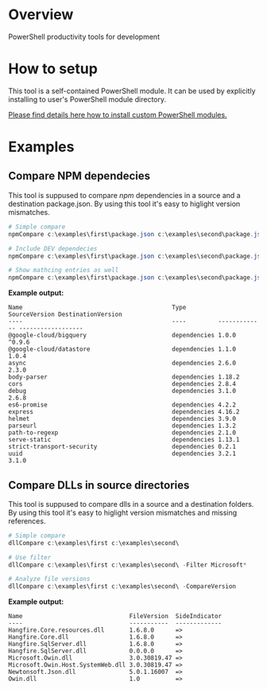 # Overview
PowerShell productivity tools for development

# How to setup

This tool is a self-contained PowerShell module. It can be used by explicitly installing to user's PowerShell module directory.

[Please find details here how to install custom PowerShell modules.](https://msdn.microsoft.com/en-us/library/dd878350(v=vs.85).aspx)

# Examples

## Compare NPM dependecies

This tool is suppused to compare *npm* dependencies in a source and a destination package.json. 
By using this tool it's easy to higlight version mismatches.

```PowerShell
# Simple compare 
npmCompare c:\examples\first\package.json c:\examples\second\package.json

# Include DEV dependecies
npmCompare c:\examples\first\package.json c:\examples\second\package.json -IncludeDevDeps

# Show mathcing entries as well
npmCompare c:\examples\first\package.json c:\examples\second\package.json -IncludeEquals
```

**Example output:**
```
Name                                          Type         SourceVersion DestinationVersion
----                                          ----         ------------- ------------------
@google-cloud/bigquery                        dependencies 1.0.0         ^0.9.6
@google-cloud/datastore                       dependencies 1.1.0         1.0.4
async                                         dependencies 2.6.0         2.3.0
body-parser                                   dependencies 1.18.2
cors                                          dependencies 2.8.4
debug                                         dependencies 3.1.0         2.6.8
es6-promise                                   dependencies 4.2.2
express                                       dependencies 4.16.2
helmet                                        dependencies 3.9.0
parseurl                                      dependencies 1.3.2
path-to-regexp                                dependencies 2.1.0
serve-static                                  dependencies 1.13.1
strict-transport-security                     dependencies 0.2.1
uuid                                          dependencies 3.2.1         3.1.0
```

## Compare DLLs in source directories

This tool is suppused to compare dlls in a source and a destination folders. 
By using this tool it's easy to higlight version mismatches and missing references.

```PowerShell
# Simple compare 
dllCompare c:\examples\first c:\examples\second\

# Use filter
dllCompare c:\examples\first c:\examples\second\ -Filter Microsoft*

# Analyze file versions
dllCompare c:\examples\first c:\examples\second\ -CompareVersion
```

**Example output:**

```
Name                              FileVersion  SideIndicator
----                              -----------  -------------
Hangfire.Core.resources.dll       1.6.8.0      =>
Hangfire.Core.dll                 1.6.8.0      =>
Hangfire.SqlServer.dll            1.6.8.0      =>
Hangfire.SqlServer.dll            0.0.0.0      =>
Microsoft.Owin.dll                3.0.30819.47 =>
Microsoft.Owin.Host.SystemWeb.dll 3.0.30819.47 =>
Newtonsoft.Json.dll               5.0.1.16007  =>
Owin.dll                          1.0          =>
```